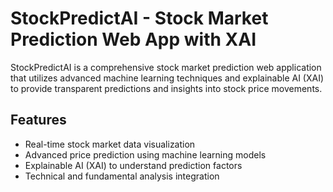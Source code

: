 # StockPredictAI - Stock Market Prediction Web App with XAI

StockPredictAI is a comprehensive stock market prediction web application that utilizes advanced machine learning techniques and explainable AI (XAI) to provide transparent predictions and insights into stock price movements.

## Features

- Real-time stock market data visualization
- Advanced price prediction using machine learning models
- Explainable AI (XAI) to understand prediction factors
- Technical and fundamental analysis integration